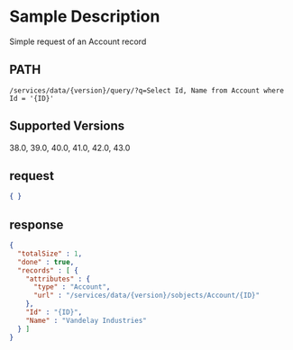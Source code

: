 # Sample Description
Simple request of an Account record

## PATH
```
/services/data/{version}/query/?q=Select Id, Name from Account where Id = '{ID}'
```
## Supported Versions
38.0, 39.0, 40.0, 41.0, 42.0, 43.0

## request
 ```json
 { }
```

## response
```json
{
  "totalSize" : 1,
  "done" : true,
  "records" : [ {
    "attributes" : {
      "type" : "Account",
      "url" : "/services/data/{version}/sobjects/Account/{ID}"
    },
    "Id" : "{ID}",
    "Name" : "Vandelay Industries"
  } ]
}
```
